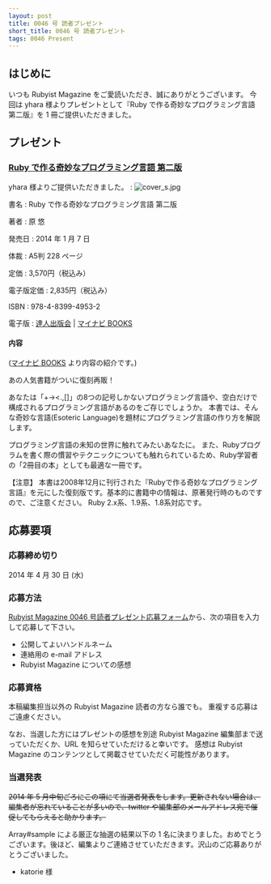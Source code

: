 ```yaml
---
layout: post
title: 0046 号 読者プレゼント
short_title: 0046 号 読者プレゼント
tags: 0046 Present
---
```



## はじめに

いつも Rubyist Magazine をご愛読いただき、誠にありがとうございます。
今回は yhara 様よりプレゼントとして『Ruby で作る奇妙なプログラミング言語 第二版』を 1 冊ご提供いただきました。

## プレゼント

### [Ruby で作る奇妙なプログラミング言語 第二版](http://route477.net/d/?date=20131127)

yhara 様よりご提供いただきました。
: ![cover_s.jpg]({{site.baseurl}}/images/0046-Present/cover_s.jpg)

書名
: Ruby で作る奇妙なプログラミング言語 第二版

著者
: 原 悠

発売日
: 2014 年 1 月 7 日

体裁
:  A5判 228 ページ

定価
: 3,570円（税込み）

電子版定価
: 2,835円（税込み）

ISBN
: 978-4-8399-4953-2

電子版
:  [達人出版会](http://tatsu-zine.com/books/esoteric-language-programing-in-ruby) | [マイナビ BOOKS](https://book.mynavi.jp/ec/products/detail/id=24268)

#### 内容

([マイナビ BOOKS](https://book.mynavi.jp/ec/products/detail/id=24268) より内容の紹介です。)

あの人気書籍がついに復刻再販！

あなたは「+-&gt;&lt;.,[]」の8つの記号しかないプログラミング言語や、空白だけで構成されるプログラミング言語があるのをご存じでしょうか。
本書では、そんな奇妙な言語(Esoteric Language)を題材にプログラミング言語の作り方を解説します。

プログラミング言語の未知の世界に触れてみたいあなたに。
また、Rubyプログラムを書く際の慣習やテクニックについても触れられているため、Ruby学習者の「2冊目の本」としても最適な一冊です。

【注意】
本書は2008年12月に刊行された『Rubyで作る奇妙なプログラミング言語』を元にした復刻版です。基本的に書籍中の情報は、原著発行時のものですので、ご注意ください。
Ruby 2.x系、1.9系、1.8系対応です。

## 応募要項

### 応募締め切り

2014 年 4 月 30 日 (水)

### 応募方法

[Rubyist Magazine 0046 号読者プレゼント応募フォーム](https://docs.google.com/spreadsheet/viewform?formkey=dGZ5N1hvZmRhM0VDbUJhenp6c0ZMTUE6MA#gid=0)から、次の項目を入力して応募して下さい。

* 公開してよいハンドルネーム
* 連絡用の e-mail アドレス
* Rubyist Magazine についての感想


### 応募資格

本稿編集担当以外の Rubyist Magazine 読者の方なら誰でも。
重複する応募はご遠慮ください。

なお、当選した方にはプレゼントの感想を別途 Rubyist Magazine
編集部まで送っていただくか、URL を知らせていただけると幸いです。
感想は Rubyist Magazine のコンテンツとして掲載させていただく可能性があります。

### 当選発表

 ~~2014 年 5 月中旬ごろにこの項にて当選者発表をします。更新されない場合は、編集者が忘れていることが多いので、twitter や編集部のメールアドレス宛で催促してもらえると助かります。~~ 

Array#sample による厳正な抽選の結果以下の 1 名に決まりました。おめでとうございます。後ほど、編集よりご連絡させていただきます。沢山のご応募ありがとうございました。

* katorie 様



